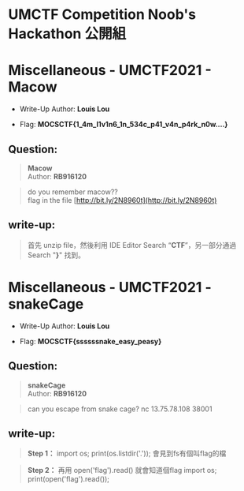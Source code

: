 # UMCTF Competition Noob's Hackathon 公開組


# Miscellaneous - UMCTF2021 - Macow

- Write-Up Author: **Louis Lou**

- Flag: **MOCSCTF{1_4m_l1v1n6_1n_534c_p41_v4n_p4rk_n0w....}**


## **Question:**
>**Macow**</br>
>Author: **RB916120**

>do you remember macow??</br>
>flag in the file [http://bit.ly/2N8960t](http://bit.ly/2N8960t)


## **write-up:**

>首先 unzip file，然後利用 IDE Editor Search “**CTF**”，另一部分通過 Search "**}**" 找到。


# Miscellaneous - UMCTF2021 - snakeCage

- Write-Up Author: **Louis Lou**

- Flag: **MOCSCTF{ssssssnake_easy_peasy}**


## **Question:**
>**snakeCage**</br>
>Author: **RB916120**

>can you escape from snake cage?
>nc 13.75.78.108 38001


## **write-up:**

>**Step 1：**
>import os; print(os.listdir('.'));
>會見到fs有個叫flag的檔

>**Step 2：**
>再用 open('flag').read() 就會知道個flag
>import os; print(open('flag').read());


